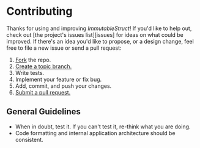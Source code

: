 # Contributing
Thanks for using and improving *ImmutableStruct*! If you'd like to help out, check out [the project's issues list][issues] for ideas on what could be improved.  If there's an idea you'd like to propose, or a design change, feel free to file a new issue or send a pull request:

1. [Fork][fork] the repo.
1. [Create a topic branch.][branch]
1. Write tests.
1. Implement your feature or fix bug.
1. Add, commit, and push your changes.
1. [Submit a pull request.][pr]

[fork]: https://help.github.com/articles/fork-a-repo/
[branch]: https://help.github.com/articles/creating-and-deleting-branches-within-your-repository/
[pr]: https://help.github.com/articles/using-pull-requests/

## General Guidelines

* When in doubt, test it.  If you can't test it, re-think what you are doing.
* Code formatting and internal application architecture should be consistent.
